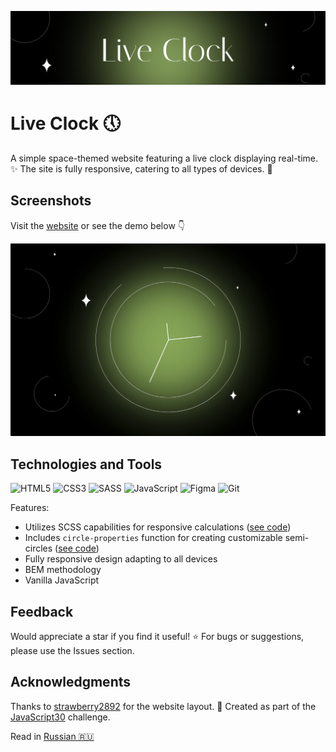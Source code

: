![Live Clock](assets/readme/art.png)

# Live Clock :clock5:

A simple space-themed website featuring a live clock displaying real-time. :sparkles: The site is fully responsive, catering to all types of devices. :iphone:

## Screenshots

Visit the [website](https://id-andyyy.github.io/Live-Clock/) or see the demo below :point_down:

[![Demo gif](assets/readme/demo.gif)](https://id-andyyy.github.io/Live-Clock/)

## Technologies and Tools

![HTML5](https://img.shields.io/badge/html5-%23E34F26.svg?style=for-the-badge&logo=html5&logoColor=white)
![CSS3](https://img.shields.io/badge/css3-%231572B6.svg?style=for-the-badge&logo=css3&logoColor=white)
![SASS](https://img.shields.io/badge/SASS-hotpink.svg?style=for-the-badge&logo=SASS&logoColor=white)
![JavaScript](https://img.shields.io/badge/javascript-%23323330.svg?style=for-the-badge&logo=javascript&logoColor=white&color=yellow)
![Figma](https://img.shields.io/badge/figma-%23F24E1E.svg?style=for-the-badge&logo=figma&logoColor=white&color=ad63f7)
![Git](https://img.shields.io/badge/git-%23F05033.svg?style=for-the-badge&logo=git&logoColor=white&color=f14e32)

Features:
- Utilizes SCSS capabilities for responsive calculations ([see code](https://gist.github.com/id-andyyy/92bffcaa37c60c395324fe26b1a518d6))
- Includes `circle-properties` function for creating customizable semi-circles ([see code](scss/style.scss))
- Fully responsive design adapting to all devices
- BEM methodology
- Vanilla JavaScript

## Feedback

Would appreciate a star if you find it useful! :star: For bugs or suggestions, please use the Issues section.

## Acknowledgments

Thanks to [strawberry2892](https://github.com/strawberry2892) for the website layout. :strawberry: Created as part of the [JavaScript30](https://javascript30.com/) challenge.

Read in [Russian :ru:](README-ru.md)